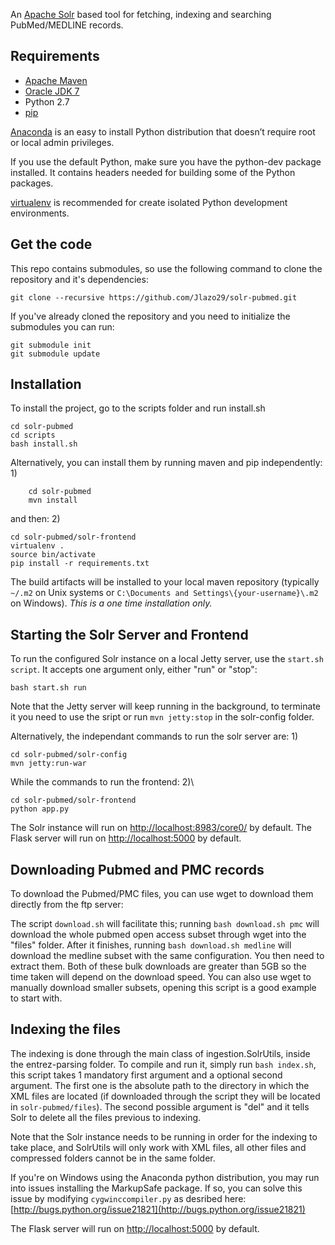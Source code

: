 An [Apache Solr](http://lucene.apache.org/solr/) based tool for fetching, indexing and searching PubMed/MEDLINE records.

Requirements
---------
* [Apache Maven](http://maven.apache.org/download.cgi)
* [Oracle JDK 7](http://www.oracle.com/technetwork/java/javase/downloads/jdk7-downloads-1880260.html)
* Python 2.7
* [pip](https://pip.pypa.io/en/latest/index.html)

[Anaconda](https://store.continuum.io/cshop/anaconda/) is an easy to install Python distribution that doesn’t require root or local admin privileges.

If you use the default Python, make sure you have the python-dev package installed. It contains headers needed for building some of the Python packages.

[virtualenv](https://virtualenv.pypa.io/en/latest/) is recommended for create isolated Python development environments.

Get the code
------------
This repo contains submodules, so use the following command to clone the repository and it's dependencies:

    git clone --recursive https://github.com/Jlazo29/solr-pubmed.git
    
If you've already cloned the repository and you need to initialize the submodules you can run:

    git submodule init
    git submodule update

Installation
---------
To install the project, go to the scripts folder and run install.sh

    cd solr-pubmed
    cd scripts
    bash install.sh

Alternatively, you can install them by running maven and pip independently:
1)

    	cd solr-pubmed
    	mvn install

and then:
2)

    cd solr-pubmed/solr-frontend
    virtualenv .
    source bin/activate
    pip install -r requirements.txt
    
The build artifacts will be installed to your local maven repository (typically `~/.m2` on Unix systems or `C:\Documents and Settings\{your-username}\.m2` on Windows). *This is a one time installation only.*


Starting the Solr Server and Frontend
-------------
To run the configured Solr instance on a local Jetty server, use the `start.sh script`. It accepts one argument only, either "run" or "stop":

    bash start.sh run

Note that the Jetty server will keep running in the background, to terminate it you need to use the sript or run `mvn jetty:stop` in the solr-config folder.

Alternatively, the independant commands to run the solr server are:
1)

    cd solr-pubmed/solr-config
    mvn jetty:run-war

While the commands to run the frontend:
2)\

    cd solr-pubmed/solr-frontend
    python app.py

The Solr instance will run on [http://localhost:8983/core0/](http://localhost:8983/core0/) by default.
The Flask server will run on [http://localhost:5000](http://localhost:5000) by default.

Downloading Pubmed and PMC records
-------------
To download the Pubmed/PMC files, you can use wget to download them directly from the ftp server:

The script `download.sh` will facilitate this; running `bash download.sh pmc` will download the whole pubmed open access subset through wget into the "files" folder. After it finishes, running `bash download.sh medline` will download the medline subset with the same configuration. You then need to extract them.
Both of these bulk downloads are greater than 5GB so the time taken will depend on the download speed. You can also use wget to manually download smaller subsets, opening this script is a good example to start with. 

Indexing the files
-------------
The indexing is done through the main class of ingestion.SolrUtils, inside the entrez-parsing folder. To compile and run it, simply run `bash index.sh`, this script takes 1 mandatory first argument and a optional second argument. The first one is the absolute path to the directory in which the XML files are located (if downloaded through the script they will be located in `solr-pubmed/files`). The second possible argument is "del" and it tells Solr to delete all the files previous to indexing. 

Note that the Solr instance needs to be running in order for the indexing to take place, and SolrUtils will only work with XML files, all other files and compressed folders cannot be in the same folder. 
    
If you're on Windows using the Anaconda python distribution, you may run into issues installing the MarkupSafe package. If so, you can solve this issue by modifying `cygwinccompiler.py` as desribed here: [http://bugs.python.org/issue21821](http://bugs.python.org/issue21821)


The Flask server will run on [http://localhost:5000](http://localhost:5000) by default.

